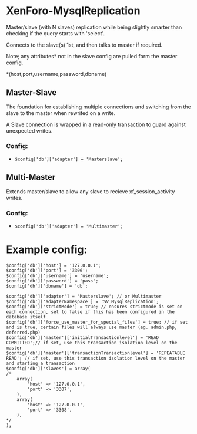 # XenForo-MysqlReplication

Master/slave (with N slaves) replication while being slightly smarter than checking if the query starts with 'select'.

Connects to the slave(s) 1st, and then talks to master if required.

Note; any attributes* not in the slave config are pulled form the master config.

*(host,port,username,password,dbname)

## Master-Slave
The foundation for establishing multiple connections and switching from the slave to the master when rewrited on a write.

A Slave connection is wrapped in a read-only transaction to guard against unexpected writes.

### Config:
- ```$config['db']['adapter'] = 'Masterslave';```

## Multi-Master
Extends master/slave to allow any slave to recieve xf_session_activity writes.

### Config:
- ```$config['db']['adapter'] = 'Multimaster';```


# Example config:
```
$config['db']['host'] = '127.0.0.1';
$config['db']['port'] = '3306';
$config['db']['username'] = 'username';
$config['db']['password'] = 'pass';
$config['db']['dbname'] = 'db';

$config['db']['adapter'] = 'Masterslave'; // or Multimaster
$config['db']['adapterNamespace'] = 'SV_MysqlReplication';
$config['db']['strictMode'] = true; // ensures strictmode is set on each connection, set to false if this has been configured in the database itself
$config['db']['force_use_master_for_special_files'] = true; // if set and is true, certain files will always use master (eg. admin.php, deferred.php)
$config['db']['master']['initialTransactionlevel'] = 'READ COMMITTED';// if set, use this transaction isolation level on the master
$config['db']['master']['transactionTransactionlevel'] = 'REPEATABLE READ'; // if set, use this transaction isolation level on the master and starting a transaction
$config['db']['slaves'] = array(
/*
    array(
        'host' => '127.0.0.1',
        'port' => '3307',
    ),
    array(
        'host' => '127.0.0.1',
        'port' => '3308',
    ),
*/    
);
```
